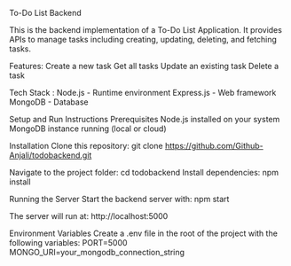 To-Do List Backend

This is the backend implementation of a To-Do List Application.
It provides APIs to manage tasks including creating, updating, deleting, and fetching tasks.

Features:
Create a new task
Get all tasks
Update an existing task
Delete a task

Tech Stack :
Node.js - Runtime environment
Express.js - Web framework
MongoDB - Database


Setup and Run Instructions
Prerequisites
Node.js installed on your system
MongoDB instance running (local or cloud)

Installation
Clone this repository:
git clone https://github.com/Github-Anjali/todobackend.git

Navigate to the project folder:
cd todobackend
Install dependencies:
npm install

Running the Server
Start the backend server with:
npm start

The server will run at:
http://localhost:5000


Environment Variables
Create a .env file in the root of the project with the following variables:
PORT=5000
MONGO_URI=your_mongodb_connection_string
